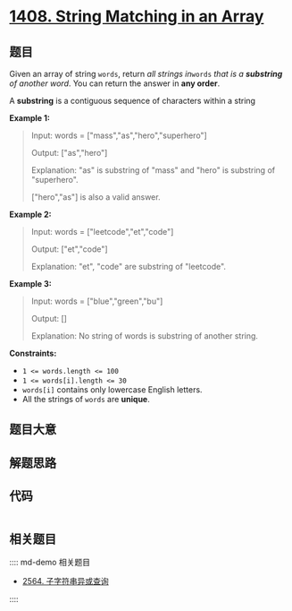 # [1408. String Matching in an Array](https://leetcode.com/problems/string-matching-in-an-array)

## 题目

Given an array of string `words`, return _all strings in_`words` _that is a
**substring** of another word_. You can return the answer in **any order**.

A **substring** is a contiguous sequence of characters within a string



**Example 1:**

> Input: words = ["mass","as","hero","superhero"]
> 
> Output: ["as","hero"]
> 
> Explanation: "as" is substring of "mass" and "hero" is substring of "superhero".
> 
> ["hero","as"] is also a valid answer.

**Example 2:**

> Input: words = ["leetcode","et","code"]
> 
> Output: ["et","code"]
> 
> Explanation: "et", "code" are substring of "leetcode".

**Example 3:**

> Input: words = ["blue","green","bu"]
> 
> Output: []
> 
> Explanation: No string of words is substring of another string.

**Constraints:**

  * `1 <= words.length <= 100`
  * `1 <= words[i].length <= 30`
  * `words[i]` contains only lowercase English letters.
  * All the strings of `words` are **unique**.


## 题目大意

## 解题思路

## 代码

```javascript

```

## 相关题目

:::: md-demo 相关题目
- [2564. 子字符串异或查询](https://leetcode.com/problems/substring-xor-queries)

::::
